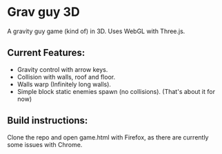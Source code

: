 Grav guy 3D
===========

A gravity guy game (kind of) in 3D. Uses WebGL with Three.js.

Current Features:
-----------------
* Gravity control with arrow keys.
* Collision with walls, roof and floor.
* Walls warp (Infinitely long walls).
* Simple block static enemies spawn (no collisions).
(That's about it for now)

Build instructions:
-------------------

Clone the repo and open game.html with Firefox, as there are currently some issues with Chrome.
